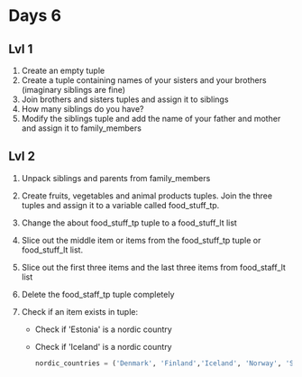 # Days 6

## Lvl 1
1. Create an empty tuple
2. Create a tuple containing names of your sisters and your brothers (imaginary siblings are fine)
3. Join brothers and sisters tuples and assign it to siblings
4. How many siblings do you have?
5. Modify the siblings tuple and add the name of your father and mother and assign it to family_members

## Lvl 2

1. Unpack siblings and parents from family_members
2. Create fruits, vegetables and animal products tuples. Join the three tuples and assign it to a variable called food_stuff_tp.
3. Change the about food_stuff_tp  tuple to a food_stuff_lt list
4. Slice out the middle item or items from the food_stuff_tp tuple or food_stuff_lt list.
5. Slice out the first three items and the last three items from food_staff_lt list
6. Delete the food_staff_tp tuple completely
7. Check if an item exists in  tuple:

   - Check if 'Estonia' is a nordic country
   - Check if 'Iceland' is a nordic country

     ```py
     nordic_countries = ('Denmark', 'Finland','Iceland', 'Norway', 'Sweden')
     ```